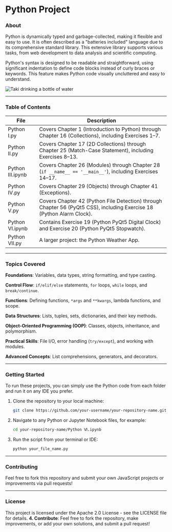 # Python Project
### About
Python is dynamically typed and garbage-collected, making it flexible and easy to use. It is often described as a "batteries included" language due to its comprehensive standard library. This extensive library supports various tasks, from web development to data analysis and scientific computing.

Python's syntax is designed to be readable and straightforward, using significant indentation to define code blocks instead of curly braces or keywords. This feature makes Python code visually uncluttered and easy to understand.

<img src="https://media0.giphy.com/media/v1.Y2lkPTc5MGI3NjExcHh6b3BvOTNlOThuMjdhN2dkZTFwcDU0eDZ0eGkxOHo2anhja3Z1ZiZlcD12MV9pbnRlcm5hbF9naWZfYnlfaWQmY3Q9Zw/3ohjUUlX7fhMhnKYb6/giphy.gif" alt="Taki drinking a bottle of water"/>
<hr>

### Table of Contents
| File | Description |
|------------------|-------------|
| Python Ⅰ.py | Covers Chapter 1 (Introduction to Python) through Chapter 16 (Collections), including Exercises 1–7. |
| Python Ⅱ.py | Covers Chapter 17 (2D Collections) through Chapter 25 (Match-Case Statement), including Exercises 8–13. |
| Python Ⅲ.ipynb | Covers Chapter 26 (Modules) through Chapter 28 (`if __name__ == '__main__'`), including Exercises 14–17. |
| Python Ⅳ.py | Covers Chapter 29 (Objects) through Chapter 41 (Exceptions). |
| Python Ⅴ.py | Covers Chapter 42 (Python File Detection) through Chapter 56 (PyQt5 CSS), including Exercise 18 (Python Alarm Clock). |
| Python Ⅵ.ipynb | Contains Exercise 19 (Python PyQt5 Digital Clock) and Exercise 20 (Python PyQt5 Stopwatch). |
| Python Ⅶ.py | A larger project: the Python Weather App. |
<hr>

### Topics Covered
__Foundations__: Variables, data types, string formatting, and type casting.

__Control Flow__: `if/elif/else` statements, `for` loops, `while` loops, and `break/continue`.

__Functions__: Defining functions, `*args` and `**kwargs`, lambda functions, and scope.

__Data Structures__: Lists, tuples, sets, dictionaries, and their key methods.

__Object-Oriented Programming (OOP)__: Classes, objects, inheritance, and polymorphism.

__Practical Skills__: File I/O, error handling (`try/except`), and working with modules.

__Advanced Concepts__: List comprehensions, generators, and decorators.
<hr>

### Getting Started
To run these projects, you can simply use the Python code from each folder and run it on any IDE you prefer.

1. Clone the repository to your local machine:

   ```bash
   git clone https://github.com/your-username/your-repository-name.git

2. Navigate to any Python or Jupyter Notebook files, for example:

   ```bash
   cd your-repository-name/Python Ⅵ.ipynb

3. Run the script from your terminal or IDE:

   ```bash
   python your_file_name.py
<hr>

### Contributing
Feel free to fork this repository and submit your own JavaScript projects or improvements via pull requests!
<hr>

### License
This project is licensed under the Apache 2.0 License - see the LICENSE file for details.
__4. Contribute__: Feel free to fork the repository, make improvements, or add your own solutions, and submit a pull request!
